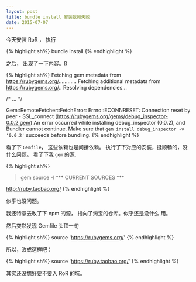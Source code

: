 ```yaml
---
layout: post
title: bundle install 安装依赖失败
date: 2015-07-07
---
```


今天安装 RoR ， 执行

{% highlight sh%}
bundle install
{% endhighlight %}

之后， 出现了一下内容。ß

{% highlight sh%}
Fetching gem metadata from https://rubygems.org/............
Fetching additional metadata from https://rubygems.org/..
Resolving dependencies...

/* ... */

Gem::RemoteFetcher::FetchError: Errno::ECONNRESET: Connection reset by peer - SSL_connect (https://rubygems.org/gems/debug_inspector-0.0.2.gem)
An error occurred while installing debug_inspector (0.0.2), and Bundler cannot
continue.
Make sure that `gem install debug_inspector -v '0.0.2'` succeeds before
bundling.
{% endhighlight %}

看了下 `Gemfile`， 这些依赖也是间接依赖。
执行了下对应的安装，挺顺畅的，没什么问题。
看了下我 `gem` 的源,

{% highlight sh%}
>  gem source -l
*** CURRENT SOURCES ***

http://ruby.taobao.org/
{% endhighlight %}

似乎也没问题。

我还特意去改了下 npm 的源， 指向了淘宝的仓库。似乎还是没什么 用。

然后突然发现 Gemfile 头顶一句

{% highlight sh%}
source 'https://rubygems.org/'
{% endhighlight %}

所以，改成这样吧：

{% highlight sh%}
source 'https://ruby.taobao.org/'
{% endhighlight %}

其实还没想好要不要入 RoR 的坑。
